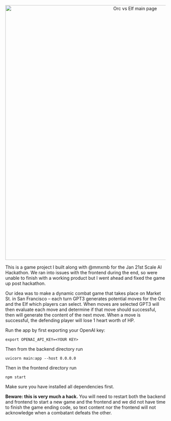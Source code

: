 <p align="center">
  <img width="800" alt="Orc vs Elf main page" src="https://user-images.githubusercontent.com/1661192/214467561-8d2477e9-1f60-48a6-b88a-25e2e67723f5.png">
</p>

This is a game project I built along with @mmxmb for the Jan 21st Scale AI Hackathon. We ran into issues with the frontend during the end, so were unable to finish with a working product but I went ahead and fixed the game up post hackathon.

Our idea was to make a dynamic combat game that takes place on Market St. in San Francisco – each turn GPT3 generates potential moves for the Orc and the Elf which players can select. When moves are selected GPT3 will then evaluate each move and determine if that move should successful, then will generate the content of the next move. When a move is successful, the defending player will lose 1 heart worth of HP.

Run the app by first exporting your OpenAI key:

`export OPENAI_API_KEY=<YOUR KEY>`

Then from the backend directory run

`uvicorn main:app --host 0.0.0.0`

Then in the frontend directory run

`npm start`

Make sure you have installed all dependencies first.

<b>Beware: this is very much a hack.</b> You will need to restart both the backend and frontend to start a new game and the frontend and we did not have time to finish the game ending code, so text content nor the frontend will not acknowledge when a combatant defeats the other.
